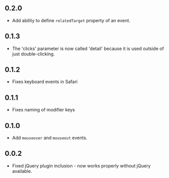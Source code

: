 ## 0.2.0

* Add ability to define `relatedTarget` property of an event.

## 0.1.3

* The 'clicks' parameter is now called 'detail' because it is used
  outside of just double-clicking.

## 0.1.2

* Fixes keyboard events in Safari

## 0.1.1

* Fixes naming of modifier keys

## 0.1.0

* Add `mouseover` and `mouseout` events.

## 0.0.2

* Fixed jQuery plugin inclusion - now works properly without jQuery available.
